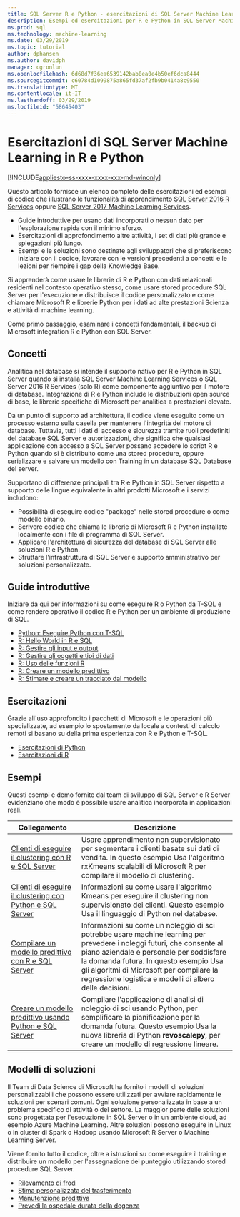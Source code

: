 ```yaml
---
title: SQL Server R e Python - esercitazioni di SQL Server Machine Learning
description: Esempi ed esercitazioni per R e Python in SQL Server Machine Learning Services di scripting.
ms.prod: sql
ms.technology: machine-learning
ms.date: 03/29/2019
ms.topic: tutorial
author: dphansen
ms.author: davidph
manager: cgronlun
ms.openlocfilehash: 6d68d7f36ea6539142bab0ea0e4b50ef6dca8444
ms.sourcegitcommit: c60784d1099875a865fd37af2fb9b0414a8c9550
ms.translationtype: MT
ms.contentlocale: it-IT
ms.lasthandoff: 03/29/2019
ms.locfileid: "58645403"
---
```

# <a name="sql-server-machine-learning-tutorials-in-r-and-python"></a>Esercitazioni di SQL Server Machine Learning in R e Python
[!INCLUDE[appliesto-ss-xxxx-xxxx-xxx-md-winonly](../../includes/appliesto-ss-xxxx-xxxx-xxx-md-winonly.md)]

Questo articolo fornisce un elenco completo delle esercitazioni ed esempi di codice che illustrano le funzionalità di apprendimento [SQL Server 2016 R Services](../install/sql-r-services-windows-install.md) oppure [SQL Server 2017 Machine Learning Services](../install/sql-machine-learning-services-windows-install.md). 

+ Guide introduttive per usano dati incorporati o nessun dato per l'esplorazione rapida con il minimo sforzo.
+ Esercitazioni di approfondimento altre attività, i set di dati più grande e spiegazioni più lungo.
+ Esempi e le soluzioni sono destinate agli sviluppatori che si preferiscono iniziare con il codice, lavorare con le versioni precedenti a concetti e le lezioni per riempire i gap della Knowledge Base.

Si apprenderà come usare le librerie di R e Python con dati relazionali residenti nel contesto operativo stesso, come usare stored procedure SQL Server per l'esecuzione e distribuisce il codice personalizzato e come chiamare Microsoft R e librerie Python per i dati ad alte prestazioni Scienza e attività di machine learning.

Come primo passaggio, esaminare i concetti fondamentali, il backup di Microsoft integration R e Python con SQL Server.

## <a name="concepts"></a>Concetti

Analitica nel database si intende il supporto nativo per R e Python in SQL Server quando si installa SQL Server Machine Learning Services o SQL Server 2016 R Services (solo R) come componente aggiuntivo per il motore di database. Integrazione di R e Python include le distribuzioni open source di base, le librerie specifiche di Microsoft per analitica a prestazioni elevate.

Da un punto di supporto ad architettura, il codice viene eseguito come un processo esterno sulla casella per mantenere l'integrità del motore di database. Tuttavia, tutti i dati di accesso e sicurezza tramite ruoli predefiniti del database SQL Server e autorizzazioni, che significa che qualsiasi applicazione con accesso a SQL Server possano accedere lo script R e Python quando si è distribuito come una stored procedure, oppure serializzare e salvare un modello con Training in un database SQL Database del server.

Supportano di differenze principali tra R e Python in SQL Server rispetto a supporto delle lingue equivalente in altri prodotti Microsoft e i servizi includono:

+ Possibilità di eseguire codice "package" nelle stored procedure o come modello binario.
+ Scrivere codice che chiama le librerie di Microsoft R e Python installate localmente con i file di programma di SQL Server.
+ Applicare l'architettura di sicurezza del database di SQL Server alle soluzioni R e Python.
+ Sfruttare l'infrastruttura di SQL Server e supporto amministrativo per soluzioni personalizzate.

## <a name="quickstarts"></a>Guide introduttive

Iniziare da qui per informazioni su come eseguire R o Python da T-SQL e come rendere operativo il codice R e Python per un ambiente di produzione di SQL.

+ [Python: Eseguire Python con T-SQL](run-python-using-t-sql.md)
+ [R: Hello World in R e SQL](rtsql-using-r-code-in-transact-sql-quickstart.md)
+ [R: Gestire gli input e output](rtsql-working-with-inputs-and-outputs.md)
+ [R: Gestire gli oggetti e tipi di dati](rtsql-r-and-sql-data-types-and-data-objects.md)
+ [R: Uso delle funzioni R](rtsql-using-r-functions-with-sql-server-data.md)
+ [R: Creare un modello predittivo](rtsql-create-a-predictive-model-r.md)
+ [R: Stimare e creare un tracciato dal modello](rtsql-predict-and-plot-from-model.md)

## <a name="tutorials"></a>Esercitazioni

Grazie all'uso approfondito i pacchetti di Microsoft e le operazioni più specializzate, ad esempio lo spostamento da locale a contesti di calcolo remoti si basano su della prima esperienza con R e Python e T-SQL.

+ [Esercitazioni di Python](sql-server-python-tutorials.md)
+ [Esercitazioni di R](sql-server-r-tutorials.md)

<a name ="bkmk_samples"></a>

## <a name="samples"></a>Esempi

Questi esempi e demo fornite dal team di sviluppo di SQL Server e R Server evidenziano che modo è possibile usare analitica incorporata in applicazioni reali.

| Collegamento | Descrizione | 
|------|-------------|
| [Clienti di eseguire il clustering con R e SQL Server](https://microsoft.github.io/sql-ml-tutorials/R/customerclustering/) | Usare apprendimento non supervisionato per segmentare i clienti basate sui dati di vendita. In questo esempio Usa l'algoritmo rxKmeans scalabili di Microsoft R per compilare il modello di clustering. |
| [Clienti di eseguire il clustering con Python e SQL Server](https://microsoft.github.io/sql-ml-tutorials/python/customerclustering/) | Informazioni su come usare l'algoritmo Kmeans per eseguire il clustering non supervisionato dei clienti. Questo esempio Usa il linguaggio di Python nel database.| SQL Server 2017 |
| [Compilare un modello predittivo con R e SQL Server](https://microsoft.github.io/sql-ml-tutorials/R/rentalprediction) | Informazioni su come un noleggio di sci potrebbe usare machine learning per prevedere i noleggi futuri, che consente al piano aziendale e personale per soddisfare la domanda futura. In questo esempio Usa gli algoritmi di Microsoft per compilare la regressione logistica e modelli di albero delle decisioni. | 
| [Creare un modello predittivo usando Python e SQL Server](https://microsoft.github.io/sql-ml-tutorials/python/rentalprediction/) | Compilare l'applicazione di analisi di noleggio di sci usando Python, per semplificare la pianificazione per la domanda futura. Questo esempio Usa la nuova libreria di Python **revoscalepy**, per creare un modello di regressione lineare. | 

<a name="bkmk_solutions"></a>

## <a name="solution-templates"></a>Modelli di soluzioni

Il Team di Data Science di Microsoft ha fornito i modelli di soluzioni personalizzabili che possono essere utilizzati per avviare rapidamente le soluzioni per scenari comuni. Ogni soluzione personalizzata in base a un problema specifico di attività o del settore. La maggior parte delle soluzioni sono progettata per l'esecuzione in SQL Server o in un ambiente cloud, ad esempio Azure Machine Learning. Altre soluzioni possono eseguire in Linux o in cluster di Spark o Hadoop usando Microsoft R Server o Machine Learning Server.

Viene fornito tutto il codice, oltre a istruzioni su come eseguire il training e distribuire un modello per l'assegnazione del punteggio utilizzando stored procedure SQL Server.

+ [Rilevamento di frodi](https://gallery.cortanaanalytics.com/Tutorial/Online-Fraud-Detection-Template-with-SQL-Server-R-Services-1)
+ [Stima personalizzata del trasferimento](https://gallery.cortanaanalytics.com/Tutorial/Customer-Churn-Prediction-Template-with-SQL-Server-R-Services-1)
+ [Manutenzione predittiva](https://gallery.cortanaanalytics.com/Tutorial/Predictive-Maintenance-Template-with-SQL-Server-R-Services-1)
+ [Prevedi la ospedale durata della degenza](https://gallery.cortanaintelligence.com/Solution/Predicting-Length-of-Stay-in-Hospitals-1)

